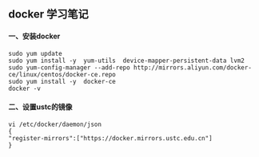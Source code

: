 ## docker 学习笔记

#### 一、安装docker

```shell
sudo yum update
sudo yum install -y  yum-utils  device-mapper-persistent-data lvm2
sudo yum-config-manager --add-repo http://mirrors.aliyun.com/docker-ce/linux/centos/docker-ce.repo
sudo yum install -y  docker-ce
docker -v

```

#### 二、设置ustc的镜像



```shell
vi /etc/docker/daemon/json
{
"register-mirrors":["https://docker.mirrors.ustc.edu.cn"]
}
```

